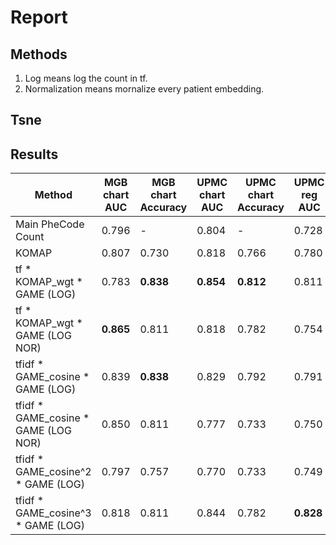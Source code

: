 # Report
## Methods
1. Log means log the count in tf.
2. Normalization means mornalize every patient embedding.

## Tsne


## Results
| Method                              | MGB chart AUC | MGB chart Accuracy | UPMC chart AUC | UPMC chart Accuracy | UPMC reg AUC | UPMC reg Accuracy |
|-------------------------------------|---------------|--------------------|----------------|---------------------|--------------|-------------------|
| Main PheCode Count                  | 0.796         | -                  | 0.804          | -                   | 0.728        | -                 |
| KOMAP                               | 0.807         | 0.730              | 0.818          | 0.766               | 0.780        | 0.718             |
| tf * KOMAP_wgt * GAME (LOG)         | 0.783         | **0.838**          | **0.854**      | **0.812**           | 0.811        | 0.767             |
| tf * KOMAP_wgt * GAME (LOG NOR)     | **0.865**     | 0.811              | 0.818          | 0.782               | 0.754        | **0.793**         |
| tfidf * GAME_cosine * GAME (LOG)    | 0.839         | **0.838**          | 0.829          | 0.792               | 0.791        | 0.770             |
| tfidf * GAME_cosine * GAME (LOG NOR)| 0.850         | 0.811              | 0.777          | 0.733               | 0.750        | 0.721             |
| tfidf * GAME_cosine^2 * GAME (LOG)  | 0.797         | 0.757              | 0.770          | 0.733               | 0.749        | 0.767             |
| tfidf * GAME_cosine^3 * GAME (LOG)  | 0.818         | 0.811              | 0.844          | 0.782               | **0.828**    | 0.751             |






